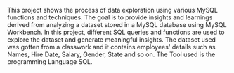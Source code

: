 This project shows the process of data exploration using various MySQL functions and techniques. The goal is to provide insights and learnings derived from analyzing a dataset stored in a MySQL database using MySQL Workbench. In this project, different SQL queries and functions are used to explore the dataset and generate meaningful insights.
The dataset used was gotten from a classwork and it contains employees' details such as Names, Hire Date, Salary, Gender, State and so on.
The Tool used is the programming Language SQL.

